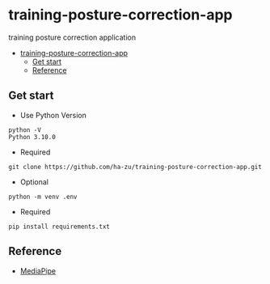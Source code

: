 # training-posture-correction-app
training posture correction application
- [training-posture-correction-app](#training-posture-correction-app)
	- [Get start](#get-start)
	- [Reference](#reference)

## Get start

- Use Python Version
```
python -V
Python 3.10.0
```

- Required

```
git clone https://github.com/ha-zu/training-posture-correction-app.git
```

- Optional

```
python -m venv .env
```

- Required

```
pip install requirements.txt
```


## Reference
- [MediaPipe](https://google.github.io/mediapipe/)
